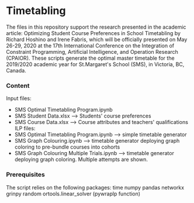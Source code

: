 # Timetabling
The files in this repository support the research presented in the academic article: Optimizing Student Course Preferences in School Timetabling by Richard Hoshino and Irene Fabris, which will be officially presented on May 26-29, 2020 at the 17th International Conference on the Integration of Constraint Programming, Artificial Intelligence, and Operation Research (CPAIOR). These scripts generate the optimal master timetable for the 2019/2020 academic year for St.Margaret's School (SMS), in Victoria, BC, Canada.


### Content
Input files:
- SMS Optimal Timetabling Program.ipynb
- SMS Student Data.xlsx --> Students' course preferences
- SMS Course Data.xlsx --> Course attributes and teachers' qualifications 
ILP files:
- SMS Optimal Timetabling Program.ipynb --> simple timetable generator
- SMS Graph Colouring.ipynb --> timetable generator deploying graph coloring to pre-bundle courses into cohorts
- SMS Graph Colouring Multiple Trials.ipynb --> timetable generator deploying graph coloring. Multiple attempts are shown.

### Prerequisites
The script relies on the following packages: 
time 
numpy 
pandas 
networkx 
grinpy 
random 
ortools.linear_solver (pywraplp function)
